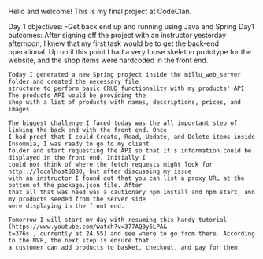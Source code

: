 Hello and welcome! This is my final project at CodeClan.

Day 1 objectives:
    -Get back end up and running using Java and Spring
Day1 outcomes:
    After signing off the project with an instructor yesterday afternoon, I knew that my first task would be to get
     the back-end operational. Up until this point I had a very loose skeleton prototype for the website, and the
      shop items were hardcoded in the front end. 
    
    Today I generated a new Spring project inside the millu_web_server folder and created the necessary file 
    structure to perform basic CRUD functionality with my products' API. The products API would be providing the 
    shop with a list of products with names, descriptions, prices, and images.

    The biggest challenge I faced today was the all important step of linking the back end with the front end. Once
    I had proof that I could Create, Read, Update, and Delete items inside Insomnia, I was ready to go to my client
    folder and start requesting the API so that it's information could be displayed in the front end. Initially I 
    could not think of where the fetch requests might look for http:://localhost8080, but after discussing my issue
    with an instructor I found out that you can list a proxy URL at the bottom of the package.json file. After 
    that all that was need was a cautionary npm install and npm start, and my products seeded from the server side 
    were displaying in the front end.

    Tomorrow I will start my day with resuming this handy tutorial (https://www.youtube.com/watch?v=377AQ0y6LPA&
    t=376s , currently at 24.55) and see where to go from there. According to the MVP, the next step is ensure that 
    a customer can add products to basket, checkout, and pay for them.
